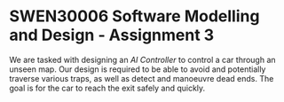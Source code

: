 # SWEN30006 Software Modelling and Design - Assignment 3

We are tasked with designing an *AI Controller* to control a car
through an unseen map. Our design is required to be able to avoid and
potentially traverse various traps, as well as detect and manoeuvre dead
ends. The goal is for the car to reach the exit safely and quickly.